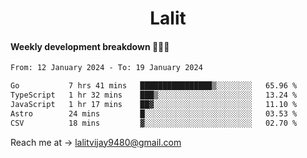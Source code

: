 <h1 align="center">Lalit</h1>

#### Weekly development breakdown 👨🏻‍💻
<!--START_SECTION:waka-->

```txt
From: 12 January 2024 - To: 19 January 2024

Go           7 hrs 41 mins   ████████████████▒░░░░░░░░   65.96 %
TypeScript   1 hr 32 mins    ███▒░░░░░░░░░░░░░░░░░░░░░   13.24 %
JavaScript   1 hr 17 mins    ██▓░░░░░░░░░░░░░░░░░░░░░░   11.10 %
Astro        24 mins         █░░░░░░░░░░░░░░░░░░░░░░░░   03.53 %
CSV          18 mins         ▓░░░░░░░░░░░░░░░░░░░░░░░░   02.70 %
```

<!--END_SECTION:waka-->

Reach me at → lalitvijay9480@gmail.com
